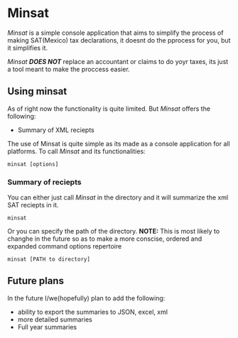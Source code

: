 # Minsat
*Minsat* is a simple console application that aims to simplify the process of making SAT(Mexico) tax declarations, it doesnt do the pprocess for you, but it simplifies it.

*Minsat* ***DOES NOT*** replace an accountant or claims to do yoyr taxes, its just a tool meant to make the proccess easier.

## Using minsat
As of right now the functionality is quite limited.
But *Minsat* offers the following:
- Summary of XML reciepts

The use of Minsat is quite simple as its made as a console application for all platforms.
To call *Minsat* and its functionalities:
```
minsat [options]
```
### Summary of reciepts

You can either just call *Minsat* in the directory and it will summarize the xml SAT reciepts in it.
```
minsat
```
Or you can specify the path of the directory.
**NOTE:** This is most likely to changhe in the future so as to make a more conscise, ordered and expanded command options repertoire
```
minsat [PATH to directory]
```

## Future plans
In the future I/we(hopefully) plan to add the following:
- ability to export the summaries to JSON, excel, xml
- more detailed summaries
- Full year summaries
